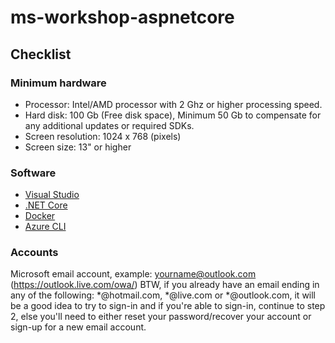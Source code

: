 # ms-workshop-aspnetcore

## Checklist

### Minimum hardware
* Processor: Intel/AMD processor with 2 Ghz or higher processing speed.
* Hard disk: 100 Gb (Free disk space), Minimum 50 Gb to compensate for any additional updates or required SDKs.
* Screen resolution: 1024 x 768 (pixels)
* Screen size: 13" or higher

### Software 
* [Visual Studio](https://www.visualstudio.com/)
* [.NET Core](https://www.microsoft.com/net)
* [Docker](https://store.docker.com/search?type=edition&offering=community)
* [Azure CLI](https://docs.microsoft.com/en-us/cli/azure/install-azure-cli?view=azure-cli-latest)

### Accounts

Microsoft email account, example: yourname@outlook.com (https://outlook.live.com/owa/)
BTW, if you already have an email ending in any of the following: *@hotmail.com, *@live.com or *@outlook.com, it will be a good idea to try to sign-in and if you're able to sign-in, continue to step 2, else you'll need to either reset your password/recover your account or sign-up for a new email account.
